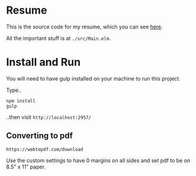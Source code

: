 # Resume

This is the source code for my resume, which you can see [here](http://chad-stearns-resume.surge.sh/).

All the important stuff is at `./src/Main.elm`.


# Install and Run
You will need to have gulp installed on your machine to run this project.

Type..
```
npm install
gulp
```
..then visit `http://localhost:2957/`


## Converting to pdf
```
https://webtopdf.com/download
```
Use the custom settings to have 0 margins on all sides and set pdf to be on 8.5" x 11" paper.
